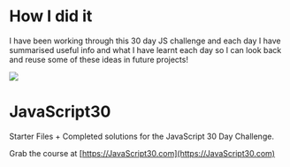 # How I did it

I have been working through this 30 day JS challenge and each day I have summarised useful info and what I have learnt each day so I can look back and reuse some of these ideas in future projects!
 
 
 
 ![](https://javascript30.com/images/JS3-social-share.png)

# JavaScript30

Starter Files + Completed solutions for the JavaScript 30 Day Challenge.

Grab the course at [https://JavaScript30.com](https://JavaScript30.com)

